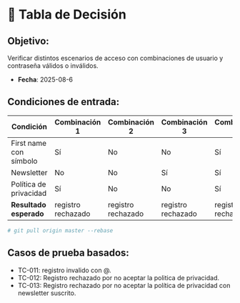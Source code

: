 # 🧠 Tabla de Decisión 

## Objetivo:
Verificar distintos escenarios de acceso con combinaciones de usuario y contraseña válidos o inválidos.

- **Fecha**: 2025-08-6
## Condiciones de entrada:

| Condición                 | Combinación 1      | Combinación 2      | Combinación 3     | Combinación 4      | Combinación 5      | Combinación 6      | Combinación 7      | Combinación 8      |
|---------------------------|--------------------|--------------------|-------------------|--------------------|--------------------|--------------------|--------------------|--------------------|
| First name con símbolo    | Sí                 | No                 | No                | Sí                 | Sí                 | No                 | Sí                 | No                 |
| Newsletter                | No                 | No                 | Sí                | Sí                 | No                 | Sí                 | Sí                 | No                 |
| Política de privacidad    | Sí                 | No                 | No                | Sí                 | No                 | Sí                 | No                 | Sí                 |
| **Resultado esperado**    | registro rechazado | registro rechazado | registro rechazado| registro rechazado | registro rechazado | registro aceptado  | registro rechazado | registro aceptado  |

```bash
# git pull origin master --rebase
```
## Casos de prueba basados:
- TC-011: registro invalido con @.
- TC-012: Registro rechazado por no aceptar la politica de privacidad.
- TC-013: Registro rechazado por no aceptar la política de privacidad con newsletter suscrito.
